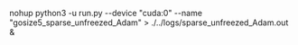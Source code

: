 nohup python3 -u run.py --device "cuda:0" --name "gosize5_sparse_unfreezed_Adam" > ./../logs/sparse_unfreezed_Adam.out &